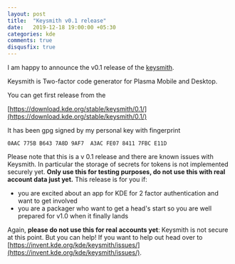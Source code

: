 ```yaml
---
layout: post
title:  "Keysmith v0.1 release"
date:   2019-12-18 19:00:00 +05:30
categories: kde
comments: true
disqusfix: true
---
```


I am happy to announce the v0.1 release of the [keysmith](https://invent.kde.org/kde/keysmith).

Keysmith is Two-factor code generator for Plasma Mobile and Desktop.

You can get first release from the

[https://download.kde.org/stable/keysmith/0.1/](https://download.kde.org/stable/keysmith/0.1/)

It has been gpg signed by my personal key with fingerprint

`0AAC 775B B643 7A8D 9AF7  A3AC FE07 8411 7FBC E11D`

Please note that this is a v 0.1 release and there are known issues with Keysmith. In particular the storage of secrets for tokens is not implemented securely yet. **Only use this for testing purposes, do not use this with real account data just yet.** This release is for you if:

- you are excited about an app for KDE for 2 factor authentication and want to get involved
- you are a packager who want to get a head's start so you are well prepared for v1.0 when it finally lands

Again, **please do not use this for real accounts yet**: Keysmith is not secure at this point. But you can help! If you want to help out head over to [https://invent.kde.org/kde/keysmith/issues/](https://invent.kde.org/kde/keysmith/issues/).

